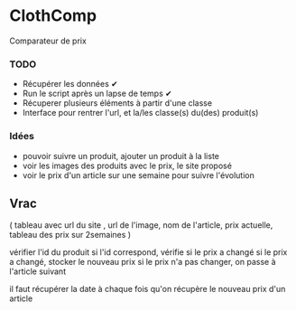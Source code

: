 # ClothComp
Comparateur de prix

### TODO

- Récupérer les données ✔
- Run le script après un lapse de temps ✔
- Récuperer plusieurs éléments à partir d'une classe
- Interface pour rentrer l'url, et la/les classe(s) du(des) produit(s)


### Idées 

- pouvoir suivre un produit, ajouter un produit à la liste 
- voir les images des produits avec le prix, le site proposé
- voir le prix d'un article sur une semaine pour suivre l'évolution


## Vrac


( tableau avec url du site , url de l'image, nom de l'article, prix actuelle, tableau des prix sur 2semaines ) 

 vérifier l'id du produit
si l'id correspond, vérifie si le prix a changé 
  si le prix a changé, stocker le nouveau prix 
si le prix n'a pas changer, on passe à l'article suivant 

il faut récupérer la date à chaque fois qu'on récupère le nouveau prix d'un article 
